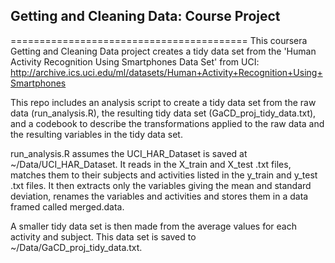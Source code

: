 ## Getting and Cleaning Data: Course Project
=========================================
This coursera Getting and Cleaning Data project creates a tidy data set from the 'Human Activity Recognition Using Smartphones Data Set' from UCI: http://archive.ics.uci.edu/ml/datasets/Human+Activity+Recognition+Using+Smartphones

This repo includes an analysis script to create a tidy data set from the raw data (run_analysis.R), the resulting tidy data set (GaCD_proj_tidy_data.txt), and a codebook to describe the transformations applied to the raw data and the resulting variables in the tidy data set.

run_analysis.R assumes the UCI_HAR_Dataset is saved at ~/Data/UCI_HAR_Dataset.  It reads in the X_train and X_test .txt files, matches them to their subjects and activities listed in the y_train and y_test .txt files. It then extracts only the variables giving the mean and standard deviation, renames the variables and activities and stores them in a data framed called merged.data.

A smaller tidy data set is then made from the average values for each activity and subject.  This data set is saved to ~/Data/GaCD_proj_tidy_data.txt.
